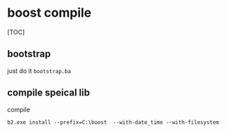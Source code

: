 # boost compile

[TOC]

## bootstrap
just do it
`bootstrap.ba`

## compile speical lib
compile
```
b2.exe install --prefix=C:\boost  --with-date_time --with-filesystem
```


